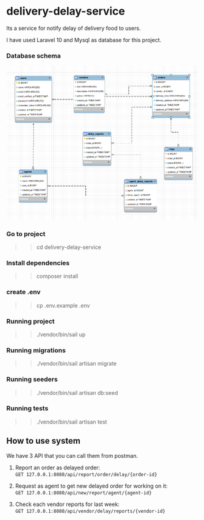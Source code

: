 # delivery-delay-service
Its a service for notify delay of delivery food to users.

I have used Laravel 10 and Mysql as database for this project.

### Database schema
![databaseSchema](./Schema.png)

### Go to project
>> cd delivery-delay-service

### Install dependencies
>> composer install

### create .env
>> cp .env.example .env

### Running project
>> ./vendor/bin/sail up

### Running migrations
>> ./vendor/bin/sail artisan migrate

### Running seeders 
>> ./vendor/bin/sail artisan db:seed

### Running tests
>> ./vendor/bin/sail artisan test

## How to use system
We have 3 API that you can call them from postman.

1. Report an order as delayed order: <br />
`GET 127.0.0.1:8080/api/report/order/delay/{order-id}`

2. Request as agent to get new delayed order for working on it: <br />
`GET 127.0.0.1:8080/api/new/report/agent/{agent-id}`

3. Check each vendor reports for last week:  <br />
`GET 127.0.0.1:8080/api/vendor/delay/reports/{vendor-id}`